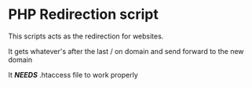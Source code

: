 # PHP Redirection script

This scripts acts as the redirection for websites. 

It gets whatever's after the last / on domain and send forward to the new domain

It ***NEEDS*** .htaccess file to work properly
